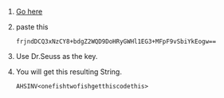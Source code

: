 1. [Go here](https://encode-decode.com/blowfish-encrypt-online/)

2. paste this
    ```
    frjndDCQ3xNzCY8+bdgZ2WQD9DoHRyGWHl1EG3+MFpF9vSbiYkEogw==
    ```

3. Use Dr.Seuss as the key.

4. You will get this resulting String.
    ```
    AHSINV<onefishtwofishgetthiscodethis>
    ```